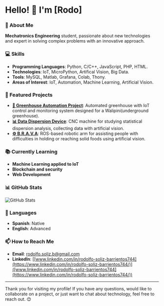 # Hello! 👋 I'm [Rodo]

### 🚀 About Me
**Mechatronics Engineering** student, passionate about new technologies and expert in solving complex problems with an innovative approach.

### 💻 Skills
- **Programming Languages**: Python, C/C++, JavaScript, PHP, HTML.
- **Technologies**: IoT, MicroPython, Artifical Vision, Big Data.
- **Tools**: MySQL, Matlab, Grafana, Colab, Thony.
- **Areas of Interest**: IoT, Automation, Machine Learning, Artificial Vision.

### 🔧 Featured Projects
- **[🌱 Greenhouse Automation Project](link_to_project)**: Automated greenhouse with IoT control and monitoring system designed for a Walipini(underground greenhouse).
- **[📊 Data Dispersion Device](link_to_project)**: CNC machine for studying statistical dispersion analysis, collecting data with artificial vision.
- **[⚙️ B.R.A.V.A](link_to_project)**: ROS-based robotic arm for assisting people with difficulties in holding or reaching solid foods using artificial vision.

### 📚 Currently Learning
- **Machine Learning applied to IoT**
- **Blockchain and security**
- **Web Development**
<!-- 
### 🏆 Achievements and Certifications
- **Certification in Python Programming** - [Institution] (Date)
- **Best Technological Innovation Project Award** - [Brief description of the award]
- **Specialization Course in IoT and Automation** - [Institution] (Date)
-->
### 📊 GitHub Stats
![GitHub Stats](https://github-readme-stats.vercel.app/api?username=Rodo747&show_icons=true&theme=radical)

### 💬 Languages
- **Spanish**: Native
- **English**: Advanced

### 📫 How to Reach Me
- **Email**: [rodolfo.soliz.b@gmail.com](rodolfo.soliz.b@gmail.com)
- **LinkedIn**: [[www.linkedin.com/in/rodolfo-soliz-barrientos744](https://www.linkedin.com/in/rodolfo-soliz-barrientos744/)]([www.linkedin.com/in/rodolfo-soliz-barrientos744](https://www.linkedin.com/in/rodolfo-soliz-barrientos744/))
<!-- 
### 📚 Articles and Publications
- **[Article Title 1](link_to_article)**: Brief description of the article or publication.
- **[Article Title 2](link_to_article)**: Brief description of the article or publication.

### 🌟 Recommendations
*"Working with [Your Name] was an amazing experience; their ability to solve complex problems is impressive."* - [Person's Name], [Position], [Company/Institution]
-->
---

Thank you for visiting my profile! If you have any questions, would like to collaborate on a project, or just want to chat about technology, feel free to reach out. 😊
